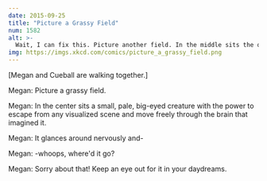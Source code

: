 ```yaml
---
date: 2015-09-25
title: "Picture a Grassy Field"
num: 1582
alt: >-
  Wait, I can fix this. Picture another field. In the middle sits the only creature the first creature is afraid of. Now just-- wait, where did THAT one go?
img: https://imgs.xkcd.com/comics/picture_a_grassy_field.png
---
```

[Megan and Cueball are walking together.]

Megan: Picture a grassy field.

Megan: In the center sits a small, pale, big-eyed creature with the power to escape from any visualized scene and move freely through the brain that imagined it.

Megan: It glances around nervously and-

Megan: -whoops, where'd it go?

Megan: Sorry about that! Keep an eye out for it in your daydreams.